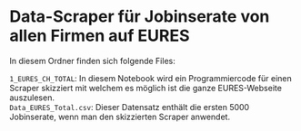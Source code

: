# Data-Scraper für Jobinserate von allen Firmen auf EURES

In diesem Ordner finden sich folgende Files:  

`1_EURES_CH_TOTAL`: In diesem Notebook wird ein Programmiercode für einen Scraper skizziert mit welchem es möglich ist die ganze EURES-Webseite auszulesen.    
`Data_EURES_Total.csv`: Dieser Datensatz enthält die ersten 5000 Jobinserate, wenn man den skizzierten Scraper anwendet. 
